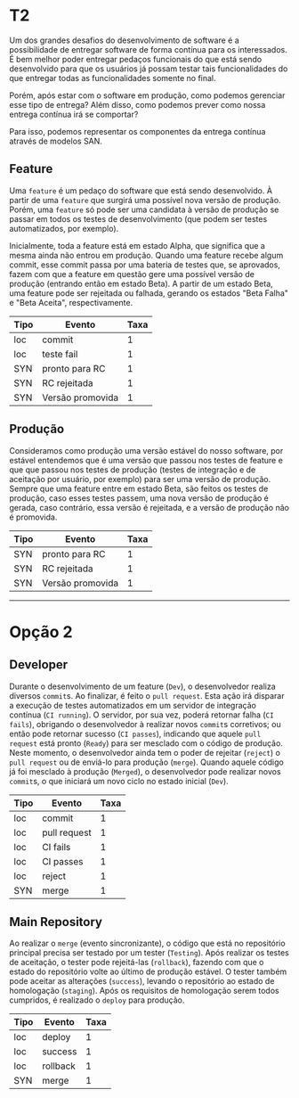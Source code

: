 # T2

Um dos grandes desafios do desenvolvimento de software é a possibilidade de
entregar software de forma contínua para os interessados. É bem melhor poder
entregar pedaços funcionais do que está sendo desenvolvido para que os
usuários já possam testar tais funcionalidades do que entregar todas as
funcionalidades somente no final.

Porém, após estar com o software em produção, como podemos gerenciar esse
tipo de entrega? Além disso, como podemos prever como nossa entrega contínua
irá se comportar?

Para isso, podemos representar os componentes da entrega contínua através de
modelos SAN.

## Feature

Uma `feature` é um pedaço do software que está sendo desenvolvido. À partir de uma `feature`
que surgirá uma possível nova versão de produção. Porém, uma
`feature` só pode ser uma candidata à versão de produção se passar em todos
os testes de desenvolvimento (que podem ser testes automatizados, por exemplo).

Inicialmente, toda a feature está em estado Alpha, que significa que a mesma
ainda não entrou em produção.
Quando uma feature recebe algum commit, esse commit passa por uma bateria
de testes que, se aprovados, fazem com que a feature em questão gere uma
possível versão de produção (entrando então em estado Beta).
A partir de um estado Beta, uma feature pode ser rejeitada ou falhada,
gerando os estados "Beta Falha" e "Beta Aceita", respectivamente.

|Tipo|Evento          |Taxa|
|----|----------------|----|
|loc |commit          |1   |
|loc |teste fail      |1   |
|SYN |pronto para RC  |1   |
|SYN |RC rejeitada    |1   |
|SYN |Versão promovida|1   |

## Produção

Consideramos como produção uma versão estável do nosso software, por
estável entendemos que é uma versão que passou nos testes de feature e que
que passou nos testes de produção (testes de integração e de aceitação
por usuário, por exemplo) para ser uma versão de produção.
Sempre que uma feature entre em estado Beta, são feitos os testes
de produção, caso esses testes passem, uma nova versão de produção é
gerada, caso contrário, essa versão é rejeitada, e a versão de produção
não é promovida.

|Tipo|Evento          |Taxa|
|----|----------------|----|
|SYN |pronto para RC  |1   |
|SYN |RC rejeitada    |1   |
|SYN |Versão promovida|1   |

--------------

# Opção 2

## Developer

Durante o desenvolvimento de um feature (`Dev`), o desenvolvedor realiza diversos `commit`s. Ao finalizar, é feito o `pull request`. Esta ação irá disparar a execução de testes automatizados em um servidor de integração contínua (`CI running`). O servidor, por sua vez, poderá retornar falha (`CI fails`), obrigando o desenvolvedor à realizar novos `commit`s corretivos; ou então pode retornar sucesso (`CI passes`), indicando que aquele `pull request` está pronto (`Ready`) para ser mesclado com o código de produção. Neste momento, o desenvolvedor ainda tem o poder de rejeitar (`reject`) o `pull request` ou de enviá-lo para produção (`merge`). Quando aquele código já foi mesclado à produção (`Merged`), o desenvolvedor pode realizar novos `commit`s, o que iniciará um novo ciclo no estado inicial (`Dev`).

|Tipo|Evento          |Taxa|
|----|----------------|----|
|loc |commit          |1   |
|loc |pull request    |1   |
|loc |CI fails        |1   |
|loc |CI passes       |1   |
|loc |reject          |1   |
|SYN |merge           |1   |

## Main Repository

Ao realizar o `merge` (evento sincronizante), o código que está no repositório principal precisa ser testado por um tester (`Testing`). Após realizar os testes de aceitação, o tester pode rejeitá-las (`rollback`), fazendo com que o estado do repositório volte ao último de produção estável. O tester também pode aceitar as alterações (`success`), levando o repositório ao estado de homologação (`staging`). Após os requisitos de homologação serem todos cumpridos, é realizado o `deploy` para produção.

|Tipo|Evento          |Taxa|
|----|----------------|----|
|loc |deploy          |1   |
|loc |success         |1   |
|loc |rollback        |1   |
|SYN |merge           |1   |
